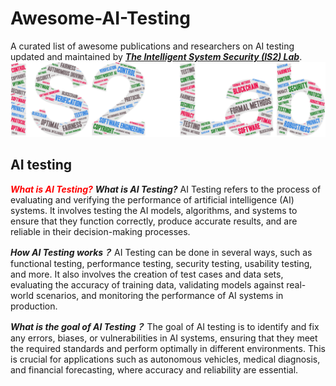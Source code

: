 # Awesome-AI-Testing
A curated list of awesome publications and researchers on AI testing updated and maintained by [***The Intelligent System Security (IS2) Lab***](https://is2lab.github.io/).
![IS2Lab](https://github.com/IS2Lab/awesome-ai-testing/blob/main/picture/is2lab.png)

## AI testing

<font color=#FF000 > ***What is AI Testing?*** </font>
***What is AI Testing?*** AI Testing refers to the process of evaluating and verifying the performance of artificial intelligence (AI) systems. It involves testing the AI models, algorithms, and systems to ensure that they function correctly, produce accurate results, and are reliable in their decision-making processes.

***How AI Testing works？*** AI Testing can be done in several ways, such as functional testing, performance testing, security testing, usability testing, and more. It also involves the creation of test cases and data sets, evaluating the accuracy of training data, validating models against real-world scenarios, and monitoring the performance of AI systems in production.

***What is the goal of AI Testing？*** The goal of AI testing is to identify and fix any errors, biases, or vulnerabilities in AI systems, ensuring that they meet the required standards and perform optimally in different environments. This is crucial for applications such as autonomous vehicles, medical diagnosis, and financial forecasting, where accuracy and reliability are essential.
